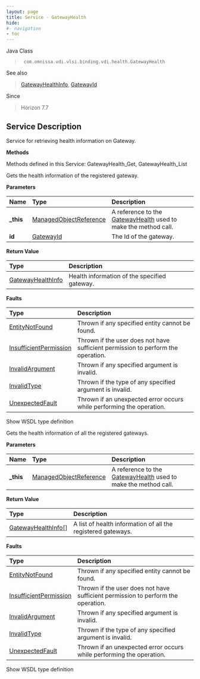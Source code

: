 ```yaml
---
layout: page
title: Service - GatewayHealth
hide:
#- navigation
- toc
---
```








Java Class
> ` com.omnissa.vdi.vlsi.binding.vdi.health.GatewayHealth`

See also
> [GatewayHealthInfo](vdi.health.GatewayHealth.GatewayHealthInfo.md), [GatewayId](vdi.entity.GatewayId.md)

Since
> Horizon 7.7





## Service Description

Service for retrieving health information on Gateway.

**Methods**

Methods defined in this Service:
GatewayHealth_Get, GatewayHealth_List




Gets the health information of the registered gateway.

**Parameters**

 Name | Type | Description
:---|:---|:---
**_this**| [ManagedObjectReference](vmodl.ManagedObjectReference.md)|  A reference to the [GatewayHealth](vdi.health.GatewayHealth.md) used to make the method call.
**id**| [GatewayId](vdi.entity.GatewayId.md)|  The Id of the gateway.




**Return Value**

Type | Description
:---|:---
[GatewayHealthInfo](vdi.health.GatewayHealth.GatewayHealthInfo.md)| Health information of the specified gateway.



**Faults**

Type | Description
:---|:---
[EntityNotFound](vdi.fault.EntityNotFound.md)| Thrown if any specified entity cannot be found.
[InsufficientPermission](vdi.fault.InsufficientPermission.md)| Thrown if the user does not have sufficient permission to perform the operation.
[InvalidArgument](vdi.fault.InvalidArgument.md)| Thrown if any specified argument is invalid.
[InvalidType](vdi.fault.InvalidType.md)| Thrown if the type of any specified argument is invalid.
[UnexpectedFault](vdi.fault.UnexpectedFault.md)| Thrown if an unexpected error occurs while performing the operation.

Show WSDL type definition







Gets the health information of all the registered gateways.

**Parameters**

 Name | Type | Description
:---|:---|:---
**_this**| [ManagedObjectReference](vmodl.ManagedObjectReference.md)|  A reference to the [GatewayHealth](vdi.health.GatewayHealth.md) used to make the method call.



**Return Value**

Type | Description
:---|:---
[GatewayHealthInfo[]](vdi.health.GatewayHealth.GatewayHealthInfo.md)| A list of health information of all the registered gateways.



**Faults**

Type | Description
:---|:---
[EntityNotFound](vdi.fault.EntityNotFound.md)| Thrown if any specified entity cannot be found.
[InsufficientPermission](vdi.fault.InsufficientPermission.md)| Thrown if the user does not have sufficient permission to perform the operation.
[InvalidArgument](vdi.fault.InvalidArgument.md)| Thrown if any specified argument is invalid.
[InvalidType](vdi.fault.InvalidType.md)| Thrown if the type of any specified argument is invalid.
[UnexpectedFault](vdi.fault.UnexpectedFault.md)| Thrown if an unexpected error occurs while performing the operation.

Show WSDL type definition












 
